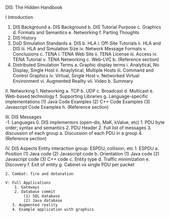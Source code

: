 DIS: The Hidden Handbook

I Introduction

1. DIS Background
	a. DIS Background
	b. DIS Tutorial Purpose
	c. Graphics
	d. Formats and Semantics
	e. Networking
	f. Parting Thoughts
2. DIS History
3. DoD Simulation Standards
   a. DIS
   b. HLA
     i. Off-Site Tutorials
     ii. HLA and DIS
     iii. HLA and Simulation Size
     iv. Network Message Formats
     v. Conclusions
   c. TENA
     i. TENA Web Site
     ii. TENA License
     iii. Access
     iv. TENA Tutorial
     v. TENA Networking
   c. Web-LVC
   b. (Reference section)
3. 	Distributed Simulation Terms
   a. Graphic display terms
   		i. Analytical, No Display, Single Host
		ii. Anaylytical, Multiple Hosts
		iii. Command and Control Graphics
		iv. Virtual, Single Host
		v. Networked Virtual Environment
		vi. Augmented Reality
		vii. Video
	b. Summary
		 	
 II. Networking
    1. Networking
      a. TCP
      b. UDP
      c. Broadcast
      d. Multicast
      e. Web-based technology
      f. Supporting Libraries
      g. Language-specific implementations
      	 (1) Java Code Examples
      	 (2) C++ Code Examples
      	 (3) Javascript Code Examples
      h. (Reference section)
      
 III. DIS Messages	
   -1. Languages
   0. DIS implementors (open-dis, MaK, kValue, etc)
	1. PDU byte order; syntax and semantics
	2. PDU Header
	2. Full list of messages
	3. discussion of each group
	 a. Discussion of each PDU in a group
	4. (Reference section)

  IV. DIS Aspects
    Entity interaction group: ESPDU, collision, etc
    1. ESPDU 
    	a. Position
    		(1) Java code
    		(2) Javascript code
    	b. Orientation
    	   (1) Java code
    		(2) Javascript code
    		(3) C++ code
    	c. Entity type
    	d. Traffic minimization
    	e. Discovery
    	f. Exit of entity
    	g. Cabinet vs single PDU per packet
    	
    	
    2. Combat: fire and detonation

    V: Full Applications
    	1. Gateways
    	2. Database commit
    		(1) SQL database
    		(2) Java database
       3. Augmented reality
       4. Example application with graphics
	